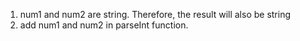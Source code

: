1. num1 and num2 are string. Therefore, the result will also be string
2. add num1 and num2 in parseInt function.